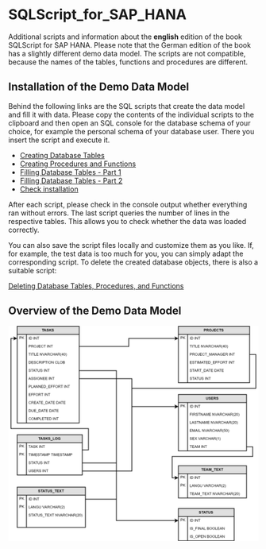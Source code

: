 # SQLScript_for_SAP_HANA
Additional scripts and information about the **english** edition of the book SQLScript for SAP HANA. Please note that the German edition of the book has a slightly different demo data model. The scripts are not compatible, because the names of the tables, functions and procedures are different. 

## Installation of the Demo Data Model
Behind the following links are the SQL scripts that create the data model and fill it with data. Please copy the contents of the individual scripts to the clipboard and then open an SQL console for the database schema of your choice, for example the personal schema of your database user. There you insert the script and execute it.

* [Creating Database Tables](https://raw.githubusercontent.com/captainabap/SQLScript_for_SAP_HANA/master/demo_data_model/01_Create_Tables_EN.sql)
* [Creating Procedures and Functions](https://raw.githubusercontent.com/captainabap/SQLScript_for_SAP_HANA/master/demo_data_model/02_Create_Procedures_and_Functions_EN.sql)
* [Filling Database Tables - Part 1](https://raw.githubusercontent.com/captainabap/SQLScript_for_SAP_HANA/master/demo_data_model/03_Fill_Tables_EN.sql)
* [Filling Database Tables - Part 2](https://raw.githubusercontent.com/captainabap/SQLScript_for_SAP_HANA/master/demo_data_model/03_Fill_Tables_EN_2.sql)
* [Check installation](https://raw.githubusercontent.com/captainabap/SQLScript_for_SAP_HANA/master/demo_data_model/04_Check_Installation_EN.sql)

After each script, please check in the console output whether everything ran without errors. The last script queries the number of lines in the respective tables. This allows you to check whether the data was loaded correctly.

You can also save the script files locally and customize them as you like. If, for example, the test data is too much for you, you can simply adapt the corresponding script. To delete the created database objects, there is also a suitable script:

[Deleting Database Tables, Procedures, and Functions](https://raw.githubusercontent.com/captainabap/SQLScript_for_SAP_HANA/master/demo_data_model/05_Delete_Data_Model_EN.sql)


## Overview of the Demo Data Model

![Übersicht](https://github.com/captainabap/SQLScript_for_SAP_HANA/blob/master/A02_Demo_Datenmodell.png)
